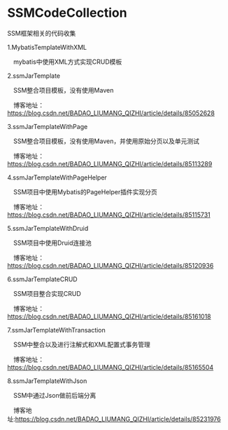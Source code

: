 # SSMCodeCollection
SSM框架相关的代码收集

1.MybatisTemplateWithXML


&ensp;&ensp;mybatis中使用XML方式实现CRUD模板


2.ssmJarTemplate


&ensp;&ensp;SSM整合项目模板，没有使用Maven


&ensp;&ensp;博客地址：https://blog.csdn.net/BADAO_LIUMANG_QIZHI/article/details/85052628


3.ssmJarTemplateWithPage


&ensp;&ensp;SSM整合项目模板，没有使用Maven，并使用原始分页以及单元测试


&ensp;&ensp;博客地址：https://blog.csdn.net/BADAO_LIUMANG_QIZHI/article/details/85113289


4.ssmJarTemplateWithPageHelper


&ensp;&ensp;SSM项目中使用Mybatis的PageHelper插件实现分页


&ensp;&ensp;博客地址：https://blog.csdn.net/BADAO_LIUMANG_QIZHI/article/details/85115731


5.ssmJarTemplateWithDruid


&ensp;&ensp;SSM项目中使用Druid连接池


&ensp;&ensp;博客地址：https://blog.csdn.net/BADAO_LIUMANG_QIZHI/article/details/85120936



6.ssmJarTemplateCRUD

&ensp;&ensp;SSM项目整合实现CRUD

&ensp;&ensp;博客地址：https://blog.csdn.net/BADAO_LIUMANG_QIZHI/article/details/85161018

7.ssmJarTemplateWithTransaction

&ensp;&ensp;SSM中整合以及进行注解式和XML配置式事务管理

&ensp;&ensp;博客地址：https://blog.csdn.net/BADAO_LIUMANG_QIZHI/article/details/85165504

8.ssmJarTemplateWithJson

&ensp;&ensp;SSM中通过Json做前后端分离

&ensp;&ensp;博客地址:https://blog.csdn.net/BADAO_LIUMANG_QIZHI/article/details/85231976












